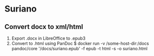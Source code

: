 # Suriano

## Convert docx to xml/html 
1) Export .docx in LibreOffice to .epub3
2) Convert to .html using PanDoc
	$ docker run -v /some-host-dir:/docs pandoc/core '/docs/suriano.epub' -f epub -t html -s -o suriano.html
